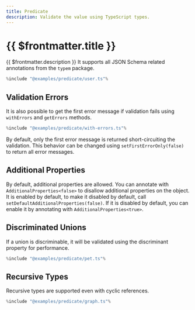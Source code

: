 ```yaml
---
title: Predicate
description: Validate the value using TypeScript types.
---
```


# {{ $frontmatter.title }}

{{ $frontmatter.description }}
It supports all JSON Schema related annotations from the `typem` package.

```ts
%include "@examples/predicate/user.ts"%
```

## Validation Errors

It is also possible to get the first error message if validation fails using `withErrors` and `getErrors` methods.

```ts
%include "@examples/predicate/with-errors.ts"%
```

By default, only the first error message is returned short-circuiting the validation. This behavior can be changed using `setFirstErrorOnly(false)` to return all error messages.

## Additional Properties

By default, additional properties are allowed. You can annotate with `AdditionalProperties<false>` to disallow additional properties on the object. It is enabled by default, to make it disabled by default, call `setDefaultAdditionalProperties(false)`. If it is disabled by default, you can enable it by annotating with `AdditionalProperties<true>`.


## Discriminated Unions

If a union is discriminable, it will be validated using the discriminant property for performance.

```ts
%include "@examples/predicate/pet.ts"%
```

## Recursive Types

Recursive types are supported even with cyclic references.

```ts
%include "@examples/predicate/graph.ts"%
```
